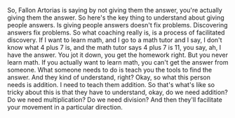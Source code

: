 So, Fallon Artorias is saying by not giving them the answer, you're actually giving them the answer. So here's the key thing to understand about giving people answers. Is giving people answers doesn't fix problems. Discovering answers fix problems. So what coaching really is, is a process of facilitated discovery. If I want to learn math, and I go to a math tutor and I say, I don't know what 4 plus 7 is, and the math tutor says 4 plus 7 is 11, you say, ah, I have the answer. You jot it down, you get the homework right. But you never learn math. If you actually want to learn math, you can't get the answer from someone. What someone needs to do is teach you the tools to find the answer. And they kind of understand, right? Okay, so what this person needs is addition. I need to teach them addition. So that's what's like so tricky about this is that they have to understand, okay, do we need addition? Do we need multiplication? Do we need division? And then they'll facilitate your movement in a particular direction.
